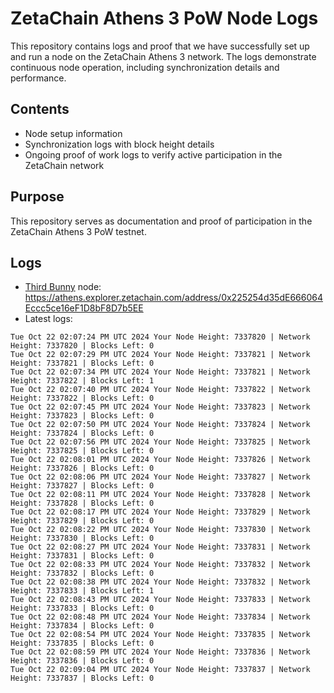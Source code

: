 # ZetaChain Athens 3 PoW Node Logs
This repository contains logs and proof that we have successfully set up and run a node on the ZetaChain Athens 3 network. The logs demonstrate continuous node operation, including synchronization details and performance.

## Contents
- Node setup information
- Synchronization logs with block height details
- Ongoing proof of work logs to verify active participation in the ZetaChain network

## Purpose
This repository serves as documentation and proof of participation in the ZetaChain Athens 3 PoW testnet.

## Logs

- [Third Bunny](https://thirdbunny.xyz/) node: https://athens.explorer.zetachain.com/address/0x225254d35dE666064Eccc5ce16eF1D8bF8D7b5EE
- Latest logs:
```
Tue Oct 22 02:07:24 PM UTC 2024 Your Node Height: 7337820 | Network Height: 7337820 | Blocks Left: 0
Tue Oct 22 02:07:29 PM UTC 2024 Your Node Height: 7337821 | Network Height: 7337821 | Blocks Left: 0
Tue Oct 22 02:07:34 PM UTC 2024 Your Node Height: 7337821 | Network Height: 7337822 | Blocks Left: 1
Tue Oct 22 02:07:40 PM UTC 2024 Your Node Height: 7337822 | Network Height: 7337822 | Blocks Left: 0
Tue Oct 22 02:07:45 PM UTC 2024 Your Node Height: 7337823 | Network Height: 7337823 | Blocks Left: 0
Tue Oct 22 02:07:50 PM UTC 2024 Your Node Height: 7337824 | Network Height: 7337824 | Blocks Left: 0
Tue Oct 22 02:07:56 PM UTC 2024 Your Node Height: 7337825 | Network Height: 7337825 | Blocks Left: 0
Tue Oct 22 02:08:01 PM UTC 2024 Your Node Height: 7337826 | Network Height: 7337826 | Blocks Left: 0
Tue Oct 22 02:08:06 PM UTC 2024 Your Node Height: 7337827 | Network Height: 7337827 | Blocks Left: 0
Tue Oct 22 02:08:11 PM UTC 2024 Your Node Height: 7337828 | Network Height: 7337828 | Blocks Left: 0
Tue Oct 22 02:08:17 PM UTC 2024 Your Node Height: 7337829 | Network Height: 7337829 | Blocks Left: 0
Tue Oct 22 02:08:22 PM UTC 2024 Your Node Height: 7337830 | Network Height: 7337830 | Blocks Left: 0
Tue Oct 22 02:08:27 PM UTC 2024 Your Node Height: 7337831 | Network Height: 7337831 | Blocks Left: 0
Tue Oct 22 02:08:33 PM UTC 2024 Your Node Height: 7337832 | Network Height: 7337832 | Blocks Left: 0
Tue Oct 22 02:08:38 PM UTC 2024 Your Node Height: 7337832 | Network Height: 7337833 | Blocks Left: 1
Tue Oct 22 02:08:43 PM UTC 2024 Your Node Height: 7337833 | Network Height: 7337833 | Blocks Left: 0
Tue Oct 22 02:08:48 PM UTC 2024 Your Node Height: 7337834 | Network Height: 7337834 | Blocks Left: 0
Tue Oct 22 02:08:54 PM UTC 2024 Your Node Height: 7337835 | Network Height: 7337835 | Blocks Left: 0
Tue Oct 22 02:08:59 PM UTC 2024 Your Node Height: 7337836 | Network Height: 7337836 | Blocks Left: 0
Tue Oct 22 02:09:04 PM UTC 2024 Your Node Height: 7337837 | Network Height: 7337837 | Blocks Left: 0
```

